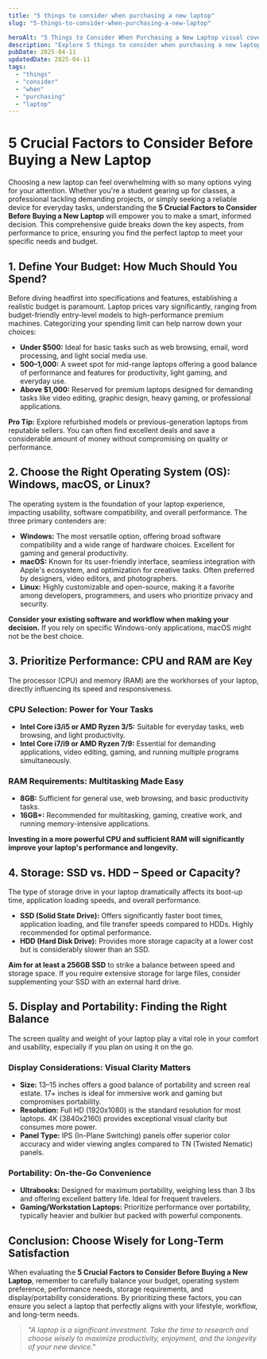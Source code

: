 ```yaml
---
title: "5 things to consider when purchasing a new laptop"
slug: "5-things-to-consider-when-purchasing-a-new-laptop"

heroAlt: "5 Things to Consider When Purchasing a New Laptop visual cover image"
description: "Explore 5 things to consider when purchasing a new laptop in this detailed guide, offering insights, strategies, and practical tips to enhance your understanding and application of the topic."
pubDate: 2025-04-11
updatedDate: 2025-04-11
tags:
  - "things"
  - "consider"
  - "when"
  - "purchasing"
  - "laptop"
---
```


# 5 Crucial Factors to Consider Before Buying a New Laptop

Choosing a new laptop can feel overwhelming with so many options vying for your attention. Whether you're a student gearing up for classes, a professional tackling demanding projects, or simply seeking a reliable device for everyday tasks, understanding the **5 Crucial Factors to Consider Before Buying a New Laptop** will empower you to make a smart, informed decision. This comprehensive guide breaks down the key aspects, from performance to price, ensuring you find the perfect laptop to meet your specific needs and budget.

## 1. Define Your Budget: How Much Should You Spend?

Before diving headfirst into specifications and features, establishing a realistic budget is paramount. Laptop prices vary significantly, ranging from budget-friendly entry-level models to high-performance premium machines. Categorizing your spending limit can help narrow down your choices:

- **Under $500:** Ideal for basic tasks such as web browsing, email, word processing, and light social media use.
- **$500–$1,000:** A sweet spot for mid-range laptops offering a good balance of performance and features for productivity, light gaming, and everyday use.
- **Above $1,000:** Reserved for premium laptops designed for demanding tasks like video editing, graphic design, heavy gaming, or professional applications.

**Pro Tip:** Explore refurbished models or previous-generation laptops from reputable sellers. You can often find excellent deals and save a considerable amount of money without compromising on quality or performance.

## 2. Choose the Right Operating System (OS): Windows, macOS, or Linux?

The operating system is the foundation of your laptop experience, impacting usability, software compatibility, and overall performance. The three primary contenders are:

- **Windows:** The most versatile option, offering broad software compatibility and a wide range of hardware choices. Excellent for gaming and general productivity.
- **macOS:** Known for its user-friendly interface, seamless integration with Apple's ecosystem, and optimization for creative tasks. Often preferred by designers, video editors, and photographers.
- **Linux:** Highly customizable and open-source, making it a favorite among developers, programmers, and users who prioritize privacy and security.

**Consider your existing software and workflow when making your decision.** If you rely on specific Windows-only applications, macOS might not be the best choice.

## 3. Prioritize Performance: CPU and RAM are Key

The processor (CPU) and memory (RAM) are the workhorses of your laptop, directly influencing its speed and responsiveness.

### CPU Selection: Power for Your Tasks

- **Intel Core i3/i5 or AMD Ryzen 3/5:** Suitable for everyday tasks, web browsing, and light productivity.
- **Intel Core i7/i9 or AMD Ryzen 7/9:** Essential for demanding applications, video editing, gaming, and running multiple programs simultaneously.

### RAM Requirements: Multitasking Made Easy

- **8GB:** Sufficient for general use, web browsing, and basic productivity tasks.
- **16GB+:** Recommended for multitasking, gaming, creative work, and running memory-intensive applications.

**Investing in a more powerful CPU and sufficient RAM will significantly improve your laptop's performance and longevity.**

## 4. Storage: SSD vs. HDD – Speed or Capacity?

The type of storage drive in your laptop dramatically affects its boot-up time, application loading speeds, and overall performance.

- **SSD (Solid State Drive):** Offers significantly faster boot times, application loading, and file transfer speeds compared to HDDs. Highly recommended for optimal performance.
- **HDD (Hard Disk Drive):** Provides more storage capacity at a lower cost but is considerably slower than an SSD.

**Aim for at least a 256GB SSD** to strike a balance between speed and storage space. If you require extensive storage for large files, consider supplementing your SSD with an external hard drive.

## 5. Display and Portability: Finding the Right Balance

The screen quality and weight of your laptop play a vital role in your comfort and usability, especially if you plan on using it on the go.

### Display Considerations: Visual Clarity Matters

- **Size:** 13–15 inches offers a good balance of portability and screen real estate. 17+ inches is ideal for immersive work and gaming but compromises portability.
- **Resolution:** Full HD (1920x1080) is the standard resolution for most laptops. 4K (3840x2160) provides exceptional visual clarity but consumes more power.
- **Panel Type:** IPS (In-Plane Switching) panels offer superior color accuracy and wider viewing angles compared to TN (Twisted Nematic) panels.

### Portability: On-the-Go Convenience

- **Ultrabooks:** Designed for maximum portability, weighing less than 3 lbs and offering excellent battery life. Ideal for frequent travelers.
- **Gaming/Workstation Laptops:** Prioritize performance over portability, typically heavier and bulkier but packed with powerful components.

## Conclusion: Choose Wisely for Long-Term Satisfaction

When evaluating the **5 Crucial Factors to Consider Before Buying a New Laptop**, remember to carefully balance your budget, operating system preference, performance needs, storage requirements, and display/portability considerations. By prioritizing these factors, you can ensure you select a laptop that perfectly aligns with your lifestyle, workflow, and long-term needs.

> _"A laptop is a significant investment. Take the time to research and choose wisely to maximize productivity, enjoyment, and the longevity of your new device."_
